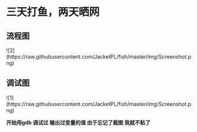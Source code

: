 <h1> 三天打鱼，两天晒网</h1>
<h2>流程图 </h2>
![2](https://raw.githubusercontent.com/JacketPL/fish/master/img/Screenshot.png)
<h2>调试图</h2>
![1](https://raw.githubusercontent.com/JacketPL/fish/master/img/Screenshot.png)

**开始用gdb 调试过 输出过变量的值 由于忘记了截图 我就不粘了**
